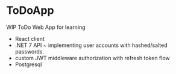 # ToDoApp

WIP ToDo Web App for learning

- React client
- .NET 7 API ~ implementing user accounts with hashed/salted passwords.
- custom JWT middleware authorization with refresh token flow
- Postgresql
